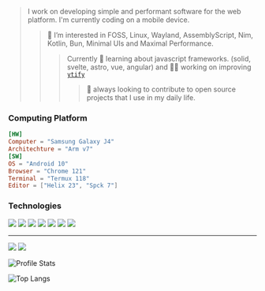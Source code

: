 > I work on developing simple and performant software for the web platform. I'm currently coding on a mobile device.
>> 💠 I’m interested in FOSS, Linux, Wayland, AssemblyScript, Nim, Kotlin, Bun, Minimal UIs and Maximal Performance.
>>> Currently 🌱 learning about javascript frameworks. (solid, svelte, astro, vue, angular) and 👨‍🏭 working on improving [`ytify`](https://github.com/n-ce/ytify/)
>>>> 🤝 always looking to contribute to open source projects that I use in my daily life.


### Computing Platform
```toml
[HW]
Computer = "Samsung Galaxy J4"
Architechture = "Arm v7"
[SW]
OS = "Android 10"
Browser = "Chrome 121"
Terminal = "Termux 118"
Editor = ["Helix 23", "Spck 7"]
```

### Technologies
![](https://img.shields.io/badge/HTML-E34F26?style=for-the-badge&logo=html5&logoColor=white)
![](https://img.shields.io/badge/CSS-1572B6?style=for-the-badge&logo=css3&logoColor=white)
![](https://img.shields.io/badge/JavaScript-F7DF1E?style=for-the-badge&logo=javascript&logoColor=black)
![](https://img.shields.io/badge/Netlify-00C7B7?style=for-the-badge&logo=netlify&logoColor=white)
![](https://img.shields.io/badge/Markdown-777777?style=for-the-badge&logo=markdown&logoColor=white)
![](https://img.shields.io/badge/web%20components-orange?style=for-the-badge&logo=webcomponentsdotorg&logoColor=white)
![](https://img.shields.io/badge/node.js-6DA55F?style=for-the-badge&logo=node.js&logoColor=white)

---
[![](https://img.shields.io/badge/Telegram-2CA5E0?style=for-the-badge&logo=telegram&logoColor=white)](https://t.me/encetg)
[![](https://img.shields.io/badge/Portfolio-%23121011.svg?style=for-the-badge&logo=github)](https://n-ce.github.io/)

![Profile Stats](https://readmestats.999857.xyz/api?username=n-ce&hide_title=true&theme=merko&hide_border=true&hide_rank=true&bg_color=0702&border_radius=none)

![Top Langs](https://readmestats.999857.xyz/api/top-langs/?username=n-ce&langs_count=8&layout=compact&theme=shades-of-purple&bg_color=0072&hide_border=true&hide_title=true&border_radius=none)
